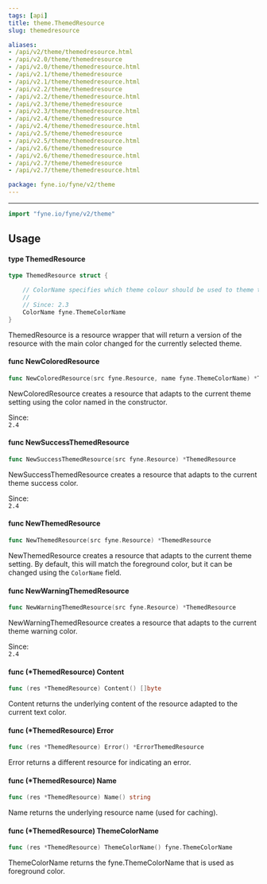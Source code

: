 ```yaml
---
tags: [api]
title: theme.ThemedResource
slug: themedresource

aliases:
- /api/v2/theme/themedresource.html
- /api/v2.0/theme/themedresource
- /api/v2.0/theme/themedresource.html
- /api/v2.1/theme/themedresource
- /api/v2.1/theme/themedresource.html
- /api/v2.2/theme/themedresource
- /api/v2.2/theme/themedresource.html
- /api/v2.3/theme/themedresource
- /api/v2.3/theme/themedresource.html
- /api/v2.4/theme/themedresource
- /api/v2.4/theme/themedresource.html
- /api/v2.5/theme/themedresource
- /api/v2.5/theme/themedresource.html
- /api/v2.6/theme/themedresource
- /api/v2.6/theme/themedresource.html
- /api/v2.7/theme/themedresource
- /api/v2.7/theme/themedresource.html

package: fyne.io/fyne/v2/theme
---
```



---
```go
import "fyne.io/fyne/v2/theme"
```

## Usage

#### type ThemedResource

```go
type ThemedResource struct {

	// ColorName specifies which theme colour should be used to theme the resource
	//
	// Since: 2.3
	ColorName fyne.ThemeColorName
}
```

ThemedResource is a resource wrapper that will return a version of the resource with the main color changed for the currently selected theme.

#### func  NewColoredResource

```go
func NewColoredResource(src fyne.Resource, name fyne.ThemeColorName) *ThemedResource
```
NewColoredResource creates a resource that adapts to the current theme setting using the color named in the constructor.


<div class="since">Since: <code>
2.4</code></div>

#### func  NewSuccessThemedResource

```go
func NewSuccessThemedResource(src fyne.Resource) *ThemedResource
```
NewSuccessThemedResource creates a resource that adapts to the current theme success color.


<div class="since">Since: <code>
2.4</code></div>

#### func  NewThemedResource

```go
func NewThemedResource(src fyne.Resource) *ThemedResource
```
NewThemedResource creates a resource that adapts to the current theme setting. By default, this will match the foreground color, but it can be changed using the `ColorName` field.

#### func  NewWarningThemedResource

```go
func NewWarningThemedResource(src fyne.Resource) *ThemedResource
```
NewWarningThemedResource creates a resource that adapts to the current theme warning color.


<div class="since">Since: <code>
2.4</code></div>

#### func (*ThemedResource) Content

```go
func (res *ThemedResource) Content() []byte
```
Content returns the underlying content of the resource adapted to the current text color.

#### func (*ThemedResource) Error

```go
func (res *ThemedResource) Error() *ErrorThemedResource
```
Error returns a different resource for indicating an error.

#### func (*ThemedResource) Name

```go
func (res *ThemedResource) Name() string
```
Name returns the underlying resource name (used for caching).

#### func (*ThemedResource) ThemeColorName

```go
func (res *ThemedResource) ThemeColorName() fyne.ThemeColorName
```
ThemeColorName returns the fyne.ThemeColorName that is used as foreground color.

